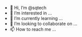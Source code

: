 - 👋 Hi, I’m @sqtech
- 👀 I’m interested in ...
- 🌱 I’m currently learning ...
- 💞️ I’m looking to collaborate on ...
- 📫 How to reach me ...

<!---
sqtech/sqtech is a ✨ special ✨ repository because its `README.md` (this file) appears on your GitHub profile.
You can click the Preview link to take a look at your changes.
--->
